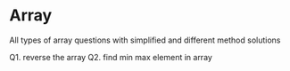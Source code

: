 # Array
All types of array questions with simplified and different method solutions


Q1. reverse the array 
Q2. find min max element in array
